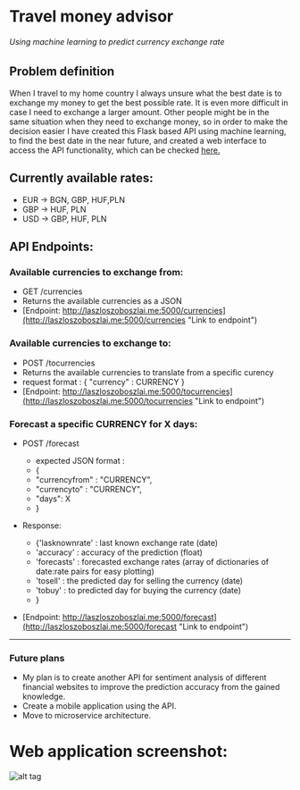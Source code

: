 # Travel money advisor 

###### Using machine learning to predict currency exchange rate

## Problem definition
When I travel to my home country I always unsure what the best date is
to exchange my money to get the best possible rate. It is even more difficult
in case I need to exchange a larger amount. Other people might be in the same 
situation when they need to exchange money, so in order to make the decision easier 
I have created this Flask based API using machine learning, to find the best date in the near future, 
and created a web interface to access the API functionality, which can be checked [here.](http://laszloszoboszlai.me/travelmoney "Link to travelmoney webapp")
  

## Currently available rates:
* EUR -> BGN, GBP, HUF,PLN
* GBP -> HUF, PLN
* USD -> GBP, HUF, PLN

## API Endpoints:
### Available currencies to exchange from:
* GET /currencies   
* Returns the available currencies as a JSON 
* [Endpoint: http://laszloszoboszlai.me:5000/currencies](http://laszloszoboszlai.me:5000/currencies "Link to endpoint")

### Available currencies to exchange to:
* POST /tocurrencies   
* Returns the available currencies to translate from a specific curency
* request format : { "currency" : CURRENCY } 
* [Endpoint: http://laszloszoboszlai.me:5000/tocurrencies](http://laszloszoboszlai.me:5000/tocurrencies "Link to endpoint")

### Forecast a specific CURRENCY for X days:
* POST /forecast
	* expected JSON format : 
	* { 
	* "currencyfrom" : "CURRENCY",
	* "currencyto" : "CURRENCY",
    * "days": X
    * }
* Response:
	* {'lasknownrate' : last known exchange rate (date)
    * 'accuracy' : accuracy of the prediction (float)
    * 'forecasts' : forecasted exchange rates (array of dictionaries of date:rate pairs for easy plotting)
    * 'tosell' : the predicted day for selling the currency (date)
    * 'tobuy' : to predicted day for buying the currency (date)
    * }
	
* [Endpoint: http://laszloszoboszlai.me:5000/forecast](http://laszloszoboszlai.me:5000/forecast "Link to endpoint")
---
### Future plans
* My plan is to create another API for sentiment analysis of different financial websites to improve the 
  prediction accuracy from the gained knowledge.  
* Create a mobile application using the API.
* Move to microservice architecture.
  
# Web application screenshot: 

![alt tag](http://laszloszoboszlai.me/travelmoney/main_screen.png)
